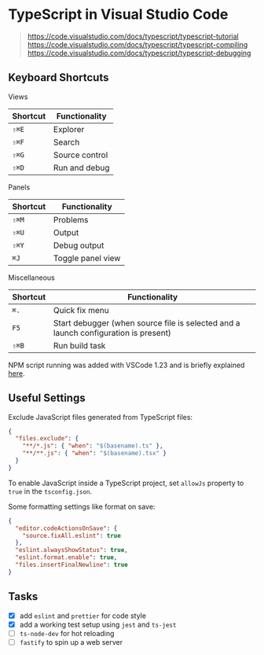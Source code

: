 # TypeScript in Visual Studio Code

> <https://code.visualstudio.com/docs/typescript/typescript-tutorial>
> <https://code.visualstudio.com/docs/typescript/typescript-compiling>
> <https://code.visualstudio.com/docs/typescript/typescript-debugging>

## Keyboard Shortcuts

Views

| Shortcut | Functionality  |
| -------- | -------------- |
| `⇧⌘E`    | Explorer       |
| `⇧⌘F`    | Search         |
| `⇧⌘G`    | Source control |
| `⇧⌘D`    | Run and debug  |

Panels

| Shortcut | Functionality     |
| -------- | ----------------- |
| `⇧⌘M`    | Problems          |
| `⇧⌘U`    | Output            |
| `⇧⌘Y`    | Debug output      |
| `⌘J`     | Toggle panel view |

Miscellaneous

| Shortcut | Functionality                                                                       |
| -------- | ----------------------------------------------------------------------------------- |
| `⌘.`     | Quick fix menu                                                                      |
| `F5`     | Start debugger (when source file is selected and a launch configuration is present) |
| `⇧⌘B`    | Run build task                                                                      |

NPM script running was added with VSCode 1.23 and is briefly explained [here](https://code.visualstudio.com/updates/v1_23#_npm-script-running).

## Useful Settings

Exclude JavaScript files generated from TypeScript files:

```json
{
  "files.exclude": {
    "**/*.js": { "when": "$(basename).ts" },
    "**/**.js": { "when": "$(basename).tsx" }
  }
}
```

To enable JavaScript inside a TypeScript project, set `allowJs` property to `true` in the `tsconfig.json`.

Some formatting settings like format on save:

```json
{
  "editor.codeActionsOnSave": {
    "source.fixAll.eslint": true
  },
  "eslint.alwaysShowStatus": true,
  "eslint.format.enable": true,
  "files.insertFinalNewline": true
}
```

## Tasks

- [x] add `eslint` and `prettier` for code style
- [x] add a working test setup using `jest` and `ts-jest`
- [ ] `ts-node-dev` for hot reloading
- [ ] `fastify` to spin up a web server
